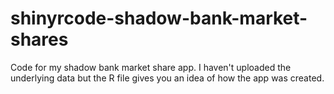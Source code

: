 # shinyrcode-shadow-bank-market-shares
Code for my shadow bank market share app. I haven't uploaded the underlying data but the R file gives you an idea of how the app was created. 
